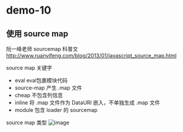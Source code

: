 # demo-10

## 使用 source map

阮一峰老师 sourcemap 科普文
http://www.ruanyifeng.com/blog/2013/01/javascript_source_map.html

source map 关键字
- eval eval包裹模块代码
- source-map 产生 .map 文件
- cheap 不包含列信息
- inline 将 .map 文件作为 DataURI 嵌入，不单独生成 .map 文件
- module 包含 loader 的 sourcemap

source map 类型
![image](https://user-images.githubusercontent.com/20458239/79780880-314d9d00-836f-11ea-9228-12d8b6b5ca6f.png)